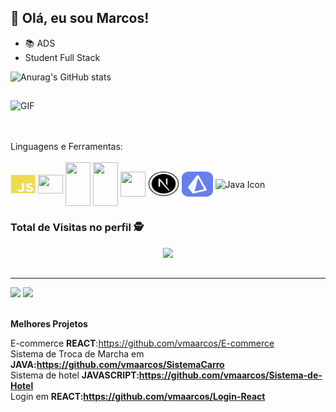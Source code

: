 ## 👋 Olá, eu sou Marcos!

- 📚 ADS 
- Student Full Stack
  
 ![Anurag's GitHub stats](https://github-readme-stats.vercel.app/api?username=vmaarcos&show_icons=true&theme=radical)
 ##
![GIF](https://media.giphy.com/media/iIqmM5tTjmpOB9mpbn/giphy.gif)

<br />




<br />
Linguagens e Ferramentas:
<div style="display: inline_block"><br>
  <img align="center"  height="30" width="40" src="https://raw.githubusercontent.com/devicons/devicon/master/icons/javascript/javascript-plain.svg">
    <img align="center" height="30" width="40" src="https://raw.githubusercontent.com/danielcranney/readme-generator/main/public/icons/skills/react-colored.svg">
  <img align="center"  height="70" width="40" src="https://raw.githubusercontent.com/danielcranney/readme-generator/main/public/icons/skills/tailwindcss-colored.svg" />
   <img align="center"  height="70" width="40"  src="https://cdn.jsdelivr.net/gh/devicons/devicon/icons/python/python-original.svg"  />
  <img align="center"  height="40" width="40"  src="https://cdn.jsdelivr.net/gh/walkxcode/dashboard-icons/png/docker.png"  />
   <img align="center"  height="40" width="50"src="https://github.com/Pedro-Murilo/icons-for-readme/blob/main/.github/nextjs-icon.svg" alt="NextJS Icon" />
   <img align="center"  height="40" width="50"src="https://github.com/tandpfun/skill-icons/blob/main/icons/Prisma.svg" alt="prisma Icon" />
     <img align="center"  height="40" width="50"src="https://cdn.jsdelivr.net/gh/devicons/devicon/icons/java/java-original-wordmark.svg" alt="Java Icon" />
    
      
      
   ### Total de Visitas no perfil :detective: <br/>

 <p align="center"> 
   <img alingn="center" src="https://profile-counter.glitch.me/vmaarcos/count.svg" />
 </p>
 
 
  
  ##
 <hr>
<div> 
  <a href="https://www.instagram.com/v.maarcos_/" target="_blank"><img src="https://img.shields.io/badge/-Instagram-%23E4405F?style=for-the-badge&logo=instagram&logoColor=white" target="_blank"></a>
  <a href="https://www.linkedin.com/in/marcos-vinicios-02174b24b/" target="_blank"><img src="https://img.shields.io/badge/-LinkedIn-%230077B5?style=for-the-badge&logo=linkedin&logoColor=white" target="_blank"></a> 
</div>
<br/>

**Melhores Projetos**<br/>

E-commerce **REACT**:https://github.com/vmaarcos/E-commerce <br/>
Sistema de Troca de Marcha em **JAVA:https://github.com/vmaarcos/SistemaCarro** <br/>
Sistema de hotel **JAVASCRIPT:https://github.com/vmaarcos/Sistema-de-Hotel** <br/>
Login em **REACT:https://github.com/vmaarcos/Login-React**

